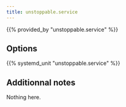 ```yaml
---
title: unstoppable.service
---
```


{{% provided_by "unstoppable.service" %}}

## Options

{{% systemd_unit "unstoppable.service" %}}

## Additionnal notes

Nothing here.